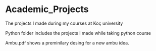 # Academic_Projects

The projects I made during my courses at Koç university

Python folder includes the projects I made while taking python course

Ambu.pdf shows a preminilary desing for a new ambu idea.
